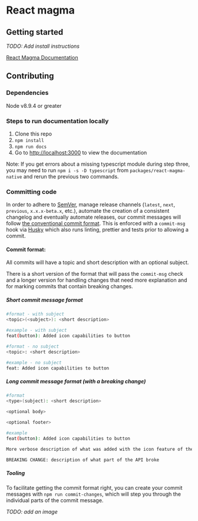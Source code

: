 # React magma

## Getting started

_TODO: Add install instructions_

[React Magma Documentation](http://react-magma.apps.dev.cengage.io/)

## Contributing

### Dependencies

Node v8.9.4 or greater

### Steps to run documentation locally

1. Clone this repo
2. `npm install`
3. `npm run docs`
4. Go to [http://localhost:3000](http://localhost:3000) to view the documentation

Note: If you get errors about a missing typescript module during step three, you may need to run `npm i -s -D typescript` from `packages/react-magma-native` and rerun the previous two commands.

### Committing code

In order to adhere to [SemVer](https://semver.org/), manage release channels (`latest`, `next`, `previous`, `x.x.x-beta.x`, etc.), automate the creation of a consistent changelog and eventually automate releases, our commit messages will follow [the conventional commit format](https://www.conventionalcommits.org/en/v1.0.0-beta.2/). This is enforced with a `commit-msg` hook via [Husky](https://github.com/typicode/husky) which also runs linting, prettier and tests prior to allowing a commit.

#### Commit format:

All commits will have a topic and short description with an optional subject.

There is a short version of the format that will pass the `commit-msg` check and a longer version for handling changes that need more explanation and for marking commits that contain breaking changes.

##### Short commit message format

```bash
#format - with subject
<topic>(<subject>): <short description>

#example - with subject
feat(button): Added icon capabilities to button

#format - no subject
<topic>: <short description>

#example - no subject
feat: Added icon capabilities to button
```

##### Long commit message format (with a breaking change)

```bash
#format
<type>(subject): <short description>

<optional body>

<optional footer>

#example
feat(button): Added icon capabilities to button

More verbose description of what was added with the icon feature of the button.

BREAKING CHANGE: description of what part of the API broke
```

##### Tooling

To facilitate getting the commit format right, you can create your commit messages with `npm run commit-changes`, which will step you through the individual parts of the commit message.

_TODO: add an image_
